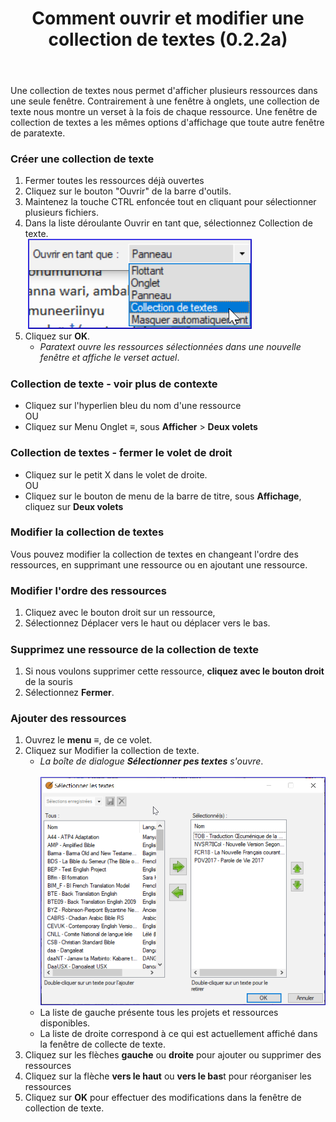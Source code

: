 ﻿---
title: Comment ouvrir et modifier une collection de textes (0.2.2a)
---

Une collection de textes nous permet d'afficher plusieurs ressources dans une seule fenêtre. Contrairement à une fenêtre à onglets, une collection de texte nous montre un verset à la fois de chaque ressource. Une fenêtre de collection de textes a les mêmes options d'affichage que toute autre fenêtre de paratexte.

### Créer une collection de texte

1.  Fermer toutes les ressources déjà ouvertes
1.  Cliquez sur le bouton "Ouvrir" de la barre d'outils.
1.  Maintenez la touche CTRL enfoncée tout en cliquant pour sélectionner plusieurs fichiers.
1.  Dans la liste déroulante Ouvrir en tant que, sélectionnez Collection de texte.  
    ![](../media/72f69bdab3bc80883b3edc8d147c3425.png)
1.  Cliquez sur **OK**.
    - *Paratext ouvre les ressources sélectionnées dans une nouvelle fenêtre et affiche le verset actuel*.

##### 

### Collection de texte - voir plus de contexte 

- Cliquez sur l'hyperlien bleu du nom d'une ressource  
  OU 
- Cliquez sur Menu Onglet **≡**, sous **Afficher** \> **Deux volets**

### Collection de textes - fermer le volet de droit

- Cliquez sur le petit X dans le volet de droite.  
   OU  
- Cliquez sur le bouton de menu de la barre de titre, sous **Affichage**, cliquez sur **Deux volets**

### Modifier la collection de textes

Vous pouvez modifier la collection de textes en changeant l'ordre des ressources, en supprimant une ressource ou en ajoutant une ressource.

### Modifier l'ordre des ressources 

1.  Cliquez avec le bouton droit sur un ressource, 
1.  Sélectionnez Déplacer vers le haut ou déplacer vers le bas.

##### 

### Supprimez une ressource de la collection de texte

1.  Si nous voulons supprimer cette ressource, **cliquez avec le bouton droit** de la souris 
1.  Sélectionnez **Fermer**.

### Ajouter des ressources 

1.  Ouvrez le **menu** **≡**, de ce volet.
1.  Cliquez sur Modifier la collection de texte.
    - *La boîte de dialogue **Sélectionner pes textes** s'ouvre*.  
    ![](../media/6f06076de0f8a06ffa8c2ef8c83f1497.png)  
    - La liste de gauche présente tous les projets et ressources disponibles.
    - La liste de droite correspond à ce qui est actuellement affiché dans la fenêtre de collecte de texte.
1.  Cliquez sur les flèches **gauche** ou **droite** pour ajouter ou supprimer des ressources
1.  Cliquez sur la flèche **vers le haut** ou **vers le bas**t pour réorganiser les ressources
1.  Cliquez sur **OK** pour effectuer des modifications dans la fenêtre de collection de texte.
